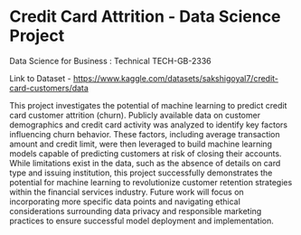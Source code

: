 # Credit Card Attrition - Data Science Project
Data Science for Business : Technical TECH-GB-2336

Link to Dataset - https://www.kaggle.com/datasets/sakshigoyal7/credit-card-customers/data

This project investigates the potential of machine learning to predict credit card customer attrition (churn). Publicly available data on customer demographics and credit card activity was analyzed to identify key factors influencing churn behavior. These factors, including average transaction amount and credit limit, were then leveraged to build machine learning models capable of predicting customers at risk of closing their accounts. While limitations exist in the data, such as the absence of details on card type and issuing institution, this project successfully demonstrates the potential for machine learning to revolutionize customer retention strategies within the financial services industry. Future work will focus on incorporating more specific data points and navigating ethical considerations surrounding data privacy and responsible marketing practices to ensure successful model deployment and implementation.
